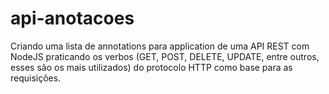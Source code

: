 # api-anotacoes

Criando uma lista de annotations para application de uma API REST com NodeJS praticando os verbos (GET, POST, DELETE, UPDATE, entre outros, esses são os mais utilizados) do protocolo HTTP como base para as requisições.
